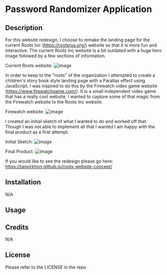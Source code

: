 # Password Randomizer Application

## Description

For this website redesign, I choose to remake the landing page for the current Roots Inc (https://rootsrus.org/) website so that it is more fun and interactive. The current Roots Inc website is a bit outdated with a huge hero image followed by a few sections of information.

Current Roots website:
![image](https://user-images.githubusercontent.com/119143763/210486439-a69cc5f4-75d1-4dfa-b8c3-d9b4dc919be7.png)

In order to keep to the "roots" of the organization I attempted to create a children's story book style landing page with a Parallax effect using JavaScript. I was inspired to do this by the Firewatch video game website (https://www.firewatchgame.com/). It is a small independent video game that has a really cool website. I wanted to capture some of that magic from the Firewatch website to the Roots Inc website.

Firewatch website:
![image](https://user-images.githubusercontent.com/119143763/210486549-7823407b-102d-4a9e-943a-7841ad5d7d30.png)

I created an initial sketch of what I wanted to do and worked off that. Though I was not able to implement all that I wanted I am happy with the final product as a first attempt.

Initial Sketch:
![image](https://user-images.githubusercontent.com/119143763/210486725-3c698972-46d3-4a1c-aae8-74b13ea39e10.png)

Final Product:
![image](https://user-images.githubusercontent.com/119143763/210486996-3d24b3ce-87e0-4e40-8d02-811303182201.png)

If you would like to see the redesign please go here: https://tanvirkhon.github.io/roots-website-concept/


## Installation

N/A

## Usage

## Credits

N/A

## License

Please refer to the LICENSE in the repo
